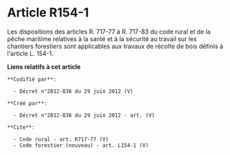 # Article R154-1

Les dispositions des articles R. 717-77 à R. 717-83 du code rural et de la pêche maritime relatives à la santé et à la
sécurité au travail sur les chantiers forestiers sont applicables aux travaux de récolte de bois définis à l'article L.
154-1.

**Liens relatifs à cet article**

	**Codifié par**:

	  - Décret n°2012-836 du 29 juin 2012 (V)

	**Créé par**:

	  - Décret n°2012-836 du 29 juin 2012 - art. (V)

	**Cite**:

	  - Code rural - art. R717-77 (V)
	  - Code forestier (nouveau) - art. L154-1 (V)
